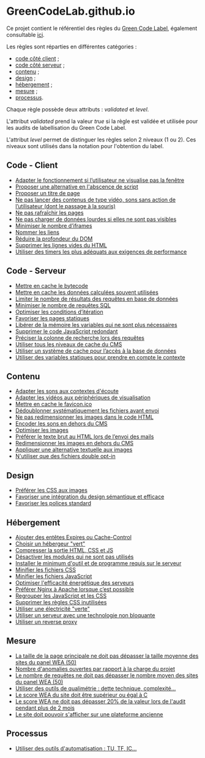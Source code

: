# GreenCodeLab.github.io

Ce projet contient le référentiel des règles du [Green Code Label](https://www.greencode-label.org/), également consultable [ici](https://greencodelab.github.io/).

Les règles sont réparties en différentes catégories :

- [code côté client](#code---client) ;
- [code côté serveur](#code---serveur) ;
- [contenu](#contenu) ;
- [design](#design) ;
- [hébergement](#hébergement) ;
- [mesure](#mesure) ;
- [processus](#processus).

Chaque règle possède deux attributs : *validated* et *level*.

L'attribut *validated* prend la valeur *true* si la règle est validée et utilisée pour les audits de labellisation du Green Code Label.

L'attribut *level* permet de distinguer les règles selon 2 niveaux (1 ou 2). Ces niveaux sont utilisés dans la notation pour l'obtention du label.

## Code - Client

- [Adapter le fonctionnement si l’utilisateur ne visualise pas la fenêtre](/code-client/AdaptProcessingIfWindowNotFocused.md)
- [Proposer une alternative en l'abscence de script](/code-client/AddAlternativeInAbsenceOfScript.md)
- [Proposer un titre de page](/code-client/AddPageTitle.md)
- [Ne pas lancer des contenus de type vidéo, sons sans action de l’utilisateur (dont le passage à la souris)](/code-client/AvoidAutomaticLaunchingOfMultimediaContentWithoutUserAction.md)
- [Ne pas rafraîchir les pages](/code-client/AvoidPageRefresh.md)
- [Ne pas charger de données lourdes si elles ne sont pas visibles](/code-client/DoNotLoadNonVisibleHeavyData.md)
- [Minimiser le nombre d’iframes](/code-client/MinimizeNumberIframes.md)
- [Nommer les liens](/code-client/NameLinks.md)
- [Réduire la profondeur du DOM](/code-client/ReduceDOMDepth.md)
- [Supprimer les lignes vides du HTML](/code-client/RemoveEmptyLinesInHTML.md)
- [Utiliser des timers les plus adéquats aux exigences de performance](/code-client/UseAppropriateTimersToPerformanceRequirements.md)

## Code - Serveur

- [Mettre en cache le bytecode](/code-server/CacheBytecode.md)
- [Mettre en cache les données calculées souvent utilisées](/code-server/CacheOftenUsedCalculatedData.md)
- [Limiter le nombre de résultats des requêtes en base de données](/code-server/LimitNumberResultsForDatabaseRequests.md)
- [Minimiser le nombre de requêtes SQL](/code-server/MinimizeNumberSQLRequests.md)
- [Optimiser les conditions d’itération](/code-server/OptimizeIterationConditions.md)
- [Favoriser les pages statiques](/code-server/PreferStaticPages.md)
- [Libérer de la mémoire les variables qui ne sont plus nécessaires](/code-server/ReleaseUnusedVariablesFromMemory.md)
- [Supprimer le code JavaScript redondant](/code-server/RemoveRedundantJS.md)
- [Préciser la colonne de recherche lors des requêtes](/code-server/SpecifySearchFieldInRequests.md)
- [Utiliser tous les niveaux de cache du CMS](/code-server/UseAllCMSCacheLevels.md)
- [Utiliser un système de cache pour l’accès à la base de données](/code-server/UseCacheSystemForDatabaseAccess.md)
- [Utiliser des variables statiques pour prendre en compte le contexte](/code-server/UseStaticVariablesToTakeIntoAccountContext.md)

## Contenu

- [Adapter les sons aux contextes d'écoute](/content/AdaptSoundsToListeningContext.md)
- [Adapter les vidéos aux périphériques de visualisation](/content/AdaptVideosToDevice.md)
- [Mettre en cache le favicon.ico](/content/CacheFaviconFile.md)
- [Dédoublonner systématiquement les fichiers avant envoi](/content/DeduplicateFilesBeforeSending.md)
- [Ne pas redimensionner les images dans le code HTML](/content/DoNotResizeImagesInHTML.md)
- [Encoder les sons en dehors du CMS](/content/EncodeSoundsOutsideCMS.md)
- [Optimiser les images](/content/OptimizeImages.md)
- [Préférer le texte brut au HTML lors de l’envoi des mails](/content/PreferPlainTextToHTMLForMails.md)
- [Redimensionner les images en dehors du CMS](/content/ResizeImagesOutsideCMS.md)
- [Appliquer une alternative textuelle aux images](/content/UseAlternativeTextToImages.md)
- [N'utiliser que des fichiers double opt-in](/content/UseDoubleOptInProcedure.md)

## Design

- [Préférer les CSS aux images](/design/PreferCSSToImages.md)
- [Favoriser une intégration du design sémantique et efficace](/design/PreferSemanticAndEfficientDesignIntegration.md)
- [Favoriser les polices standard](/design/PreferStandardFonts.md)

## Hébergement

- [Ajouter des entêtes Expires ou Cache-Control](/hosting/AddExpiresOrCacheControlHeaders.md)
- [Choisir un hébergeur "vert"](/hosting/ChooseGreenHostingProvider.md)
- [Compresser la sortie HTML, CSS et JS](/hosting/CompressHTMLCSSAndJS.md)
- [Désactiver les modules qui ne sont pas utilisés](/hosting/DeactivateUnusedModules.md)
- [Installer le minimum d'outil et de programme requis sur le serveur](/hosting/InstallOnlyRequiredToolsAndSoftware.md)
- [Minifier les fichiers CSS](/hosting/MinifyCSSFiles.md)
- [Minifier les fichiers JavaScript](/hosting/MinifyJSFiles.md)
- [Optimiser l'efficacité énergétique des serveurs](/hosting/OptimizeServersEnergyEfficiency.md)
- [Préférer Nginx à Apache lorsque c’est possible](/hosting/PreferNginxToApache.md)
- [Regrouper les JavaScript et les CSS](/hosting/RegroupJSAndCSS.md)
- [Supprimer les règles CSS inutilisées](/hosting/RemoveUnusedCSSRules.md)
- [Utiliser une électricité "verte"](/hosting/UseGreenElectricity.md)
- [Utiliser un serveur avec une technologie non bloquante](/hosting/UseNonBlockingServerTechnology.md)
- [Utiliser un reverse proxy](/hosting/UseReverseProxy.md)

## Mesure

- [La taille de la page principale ne doit pas dépasser la taille moyenne des sites du panel WEA (50)](/measure/HomePageSize.md)
- [Nombre d'anomalies ouvertes par rapport à la charge du projet](/measure/NumberDetectedAnomalies.md)
- [Le nombre de requêtes ne doit pas dépasser le nombre moyen des sites du panel WEA (50)](/measure/NumberRequests.md)
- [Utiliser des outils de qualimétrie : dette technique, complexité...](/measure/UseQualityMeasurementTools.md)
- [Le score WEA du site doit être supérieur ou égal à C](/measure/WEAScore.md)
- [Le score WEA ne doit pas dépasser 20% de la valeur lors de l'audit pendant plus de 2 mois](/measure/WEAScoreEvolution.md)
- [Le site doit pouvoir s'afficher sur une plateforme ancienne](/measure/WebsiteCanBeDisplayedOnOlderPlatforms.md)

## Processus

- [Utiliser des outils d'automatisation : TU, TF, IC...](/process/UseAutomationTools.md)
